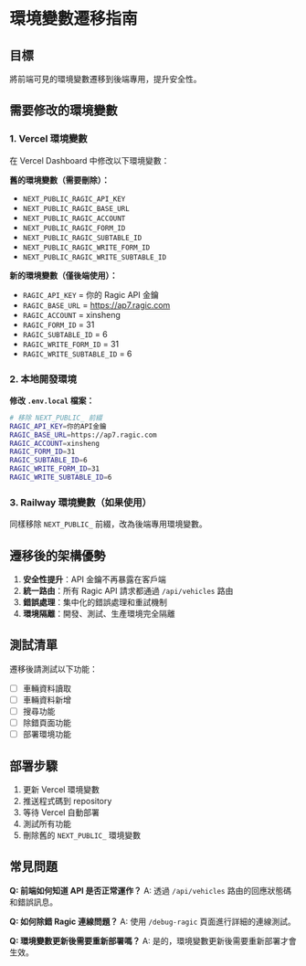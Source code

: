 # 環境變數遷移指南

## 目標
將前端可見的環境變數遷移到後端專用，提升安全性。

## 需要修改的環境變數

### 1. Vercel 環境變數
在 Vercel Dashboard 中修改以下環境變數：

**舊的環境變數（需要刪除）：**
- `NEXT_PUBLIC_RAGIC_API_KEY`
- `NEXT_PUBLIC_RAGIC_BASE_URL`
- `NEXT_PUBLIC_RAGIC_ACCOUNT`
- `NEXT_PUBLIC_RAGIC_FORM_ID`
- `NEXT_PUBLIC_RAGIC_SUBTABLE_ID`
- `NEXT_PUBLIC_RAGIC_WRITE_FORM_ID`
- `NEXT_PUBLIC_RAGIC_WRITE_SUBTABLE_ID`

**新的環境變數（僅後端使用）：**
- `RAGIC_API_KEY` = 你的 Ragic API 金鑰
- `RAGIC_BASE_URL` = https://ap7.ragic.com
- `RAGIC_ACCOUNT` = xinsheng
- `RAGIC_FORM_ID` = 31
- `RAGIC_SUBTABLE_ID` = 6
- `RAGIC_WRITE_FORM_ID` = 31
- `RAGIC_WRITE_SUBTABLE_ID` = 6

### 2. 本地開發環境

**修改 `.env.local` 檔案：**
```bash
# 移除 NEXT_PUBLIC_ 前綴
RAGIC_API_KEY=你的API金鑰
RAGIC_BASE_URL=https://ap7.ragic.com
RAGIC_ACCOUNT=xinsheng
RAGIC_FORM_ID=31
RAGIC_SUBTABLE_ID=6
RAGIC_WRITE_FORM_ID=31
RAGIC_WRITE_SUBTABLE_ID=6
```

### 3. Railway 環境變數（如果使用）
同樣移除 `NEXT_PUBLIC_` 前綴，改為後端專用環境變數。

## 遷移後的架構優勢

1. **安全性提升**：API 金鑰不再暴露在客戶端
2. **統一路由**：所有 Ragic API 請求都通過 `/api/vehicles` 路由
3. **錯誤處理**：集中化的錯誤處理和重試機制
4. **環境隔離**：開發、測試、生產環境完全隔離

## 測試清單

遷移後請測試以下功能：

- [ ] 車輛資料讀取
- [ ] 車輛資料新增
- [ ] 搜尋功能
- [ ] 除錯頁面功能
- [ ] 部署環境功能

## 部署步驟

1. 更新 Vercel 環境變數
2. 推送程式碼到 repository
3. 等待 Vercel 自動部署
4. 測試所有功能
5. 刪除舊的 `NEXT_PUBLIC_` 環境變數

## 常見問題

**Q: 前端如何知道 API 是否正常運作？**
A: 透過 `/api/vehicles` 路由的回應狀態碼和錯誤訊息。

**Q: 如何除錯 Ragic 連線問題？**
A: 使用 `/debug-ragic` 頁面進行詳細的連線測試。

**Q: 環境變數更新後需要重新部署嗎？**
A: 是的，環境變數更新後需要重新部署才會生效。
